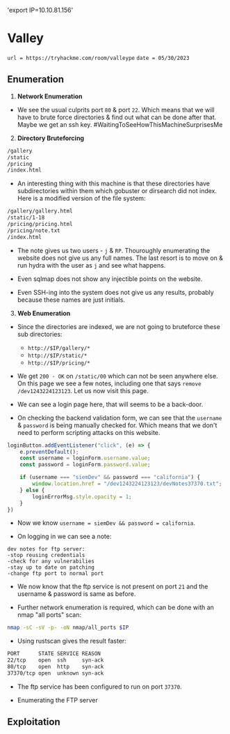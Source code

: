 'export IP=10.10.81.156'
# Valley
`url = https://tryhackme.com/room/valleype`
`date = 05/30/2023`

## Enumeration

1. **Network Enumeration**

* We see the usual culprits port `80` & port `22`. Which means that we will have to brute force directories & find out what can be done after that. Maybe we get an ssh key. #WaitingToSeeHowThisMachineSurprisesMe

2. **Directory Bruteforcing**
```bash
/gallery
/static
/pricing
/index.html
```
* An interesting thing with this machine is that these directories have subdirectories within them which gobuster or dirsearch did not index. Here is a modified version of the file system:
```bash
/gallery/gallery.html
/static/1-18
/pricing/pricing.html
/pricing/note.txt
/index.html
```
* The note gives us two users - `j` & `RP`. Thouroughly enumerating the website does not give us any full names. The last resort is to move on & run hydra with the user as `j` and see what happens.

* Even sqlmap does not show any injectible points on the website.

* Even SSH-ing into the system does not give us any results, probably because these names are just initials.

3. **Web Enumeration**

* Since the directories are indexed, we are not going to bruteforce these sub directories:
    - `http://$IP/gallery/*`
    - `http://$IP/static/*`
    - `http://$IP/pricing/*`

* We get `200 - OK` on `/static/00` which can not be seen anywhere else. On this page we see a few notes, including one that says `remove /dev1243224123123`. Let us now visit this page.

* We can see a login page here, that will seems to be a back-door.

* On checking the backend validation form, we can see that the `username` & `password` is being manually checked for. Which means that we don't need to perform scripting attacks on this website.

```javascript
loginButton.addEventListener("click", (e) => {
    e.preventDefault();
    const username = loginForm.username.value;
    const password = loginForm.password.value;

    if (username === "siemDev" && password === "california") {
        window.location.href = "/dev1243224123123/devNotes37370.txt";
    } else {
        loginErrorMsg.style.opacity = 1;
    }
})
```
* Now we know `username = siemDev && password = california`.

* On logging in we can see a note:
```
dev notes for ftp server:
-stop reusing credentials
-check for any vulnerabilies
-stay up to date on patching
-change ftp port to normal port
```
* We now know that the ftp service is not present on port `21` and the username & password is same as before.

* Further network enumeration is required, which can be done with an nmap "all ports" scan:
```bash
nmap -sC -sV -p- -oN nmap/all_ports $IP
```

* Using rustscan gives the result faster:
```bash
PORT      STATE SERVICE REASON
22/tcp    open  ssh     syn-ack
80/tcp    open  http    syn-ack
37370/tcp open  unknown syn-ack
```

* The ftp service has been configured to run on port `37370`.

* Enumerating the FTP server 

## Exploitation